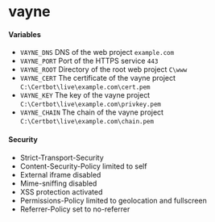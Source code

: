 # vayne

#### Variables

- `VAYNE_DNS` DNS of the web project `example.com`
- `VAYNE_PORT` Port of the HTTPS service `443`
- `VAYNE_ROOT` Directory of the root web project `C\www`
- `VAYNE_CERT` The certificate of the vayne project `C:\Certbot\live\example.com\cert.pem`
- `VAYNE_KEY` The key of the vayne project `C:\Certbot\live\example.com\privkey.pem`
- `VAYNE_CHAIN` The chain of the vayne project `C:\Certbot\live\example.com\chain.pem`

#### Security

- Strict-Transport-Security
- Content-Security-Policy limited to self
- External iframe disabled
- Mime-sniffing disabled
- XSS protection activated
- Permissions-Policy limited to geolocation and fullscreen
- Referrer-Policy set to no-referrer
